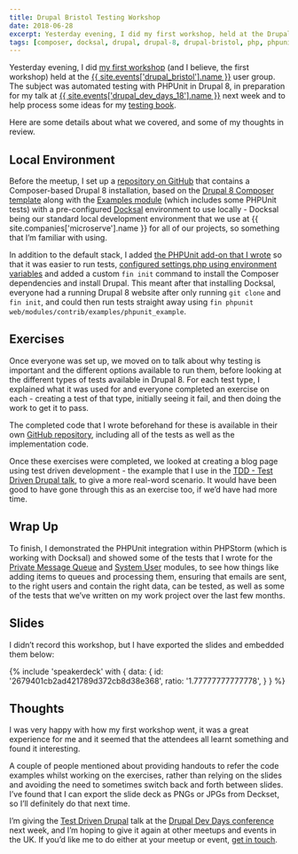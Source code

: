 ```yaml
---
title: Drupal Bristol Testing Workshop
date: 2018-06-28
excerpt: Yesterday evening, I did my first workshop, held at the Drupal Bristol user group.
tags: [composer, docksal, drupal, drupal-8, drupal-bristol, php, phpunit, testing]
---
```

Yesterday evening, I did [my first workshop][16] (and I believe, the first workshop) held at the [{{ site.events['drupal_bristol'].name }}][14] user group. The subject was automated testing with PHPUnit in Drupal 8, in preparation for my talk at [{{ site.events['drupal_dev_days_18'].name }}][12] next week and to help process some ideas for my [testing book][15].

Here are some details about what we covered, and some of my thoughts in review.

## Local Environment

Before the meetup, I set up a [repository on GitHub][0] that contains a Composer-based Drupal 8 installation, based on the [Drupal 8 Composer template][4] along with the [Examples module][5] (which includes some PHPUnit tests) with a pre-configured [Docksal][2] environment to use locally - Docksal being our standard local development environment that we use at {{ site.companies['microserve'].name }} for all of our projects, so something that I’m familiar with using.

In addition to the default stack, I added [the PHPUnit add-on that I wrote][6] so that it was easier to run tests, [configured settings.php using environment variables][7] and added a custom `fin init` command to install the Composer dependencies and install Drupal. This meant after that installing Docksal, everyone had a running Drupal 8 website after only running `git clone` and `fin init`, and could then run tests straight away using `fin phpunit web/modules/contrib/examples/phpunit_example`.

## Exercises

Once everyone was set up, we moved on to talk about why testing is important and the different options available to run them, before looking at the different types of tests available in Drupal 8. For each test type, I explained what it was used for and everyone completed an exercise on each - creating a test of that type, initially seeing it fail, and then doing the work to get it to pass.

The completed code that I wrote beforehand for these is available in their own [GitHub repository][8], including all of the tests as well as the implementation code.

Once these exercises were completed, we looked at creating a blog page using test driven development - the example that I use in the [TDD - Test Driven Drupal talk][9], to give a more real-word scenario. It would have been good to have gone through this as an exercise too, if we’d have had more time.

## Wrap Up

To finish, I demonstrated the PHPUnit integration within PHPStorm (which is working with Docksal) and showed some of the tests that I wrote for the [Private Message Queue][10] and [System User][11] modules, to see how things like adding items to queues and processing them, ensuring that emails are sent, to the right users and contain the right data, can be tested, as well as some of the tests that we’ve written on my work project over the last few months.

## Slides

I didn’t record this workshop, but I have exported the slides and embedded them below:

{% include 'speakerdeck' with {
    data: {
        id: '2679401cb2ad421789d372cb8d38e368',
        ratio: '1.77777777777778',
    }
} %}

## Thoughts

I was very happy with how my first workshop went, it was a great experience for me and it seemed that the attendees all learnt something and found it interesting.

A couple of people mentioned about providing handouts to refer the code examples whilst working on the exercises, rather than relying on the slides and avoiding the need to sometimes switch back and forth between slides. I’ve found that I can export the slide deck as PNGs or JPGs from Deckset, so I’ll definitely do that next time.

I’m giving the [Test Driven Drupal][9] talk at the [Drupal Dev Days conference][12] next week, and I’m hoping to give it again at other meetups and events in the UK. If you’d like me to do either at your meetup or event, [get in touch][13].

[0]: https://github.com/opdavies/drupal-testing-workshop
[1]: https://github.com/drupal-composer/drupal-project
[2]: https://docksal.io
[3]: {{site.companies['microserve'].url}}
[4]: https://github.com/drupal-composer/drupal-project
[5]: https://www.drupal.org/project/examples
[6]: /articles/creating-a-custom-phpunit-command-for-docksal
[7]: /articles/using-environment-variables-settings-docksal
[8]: https://github.com/opdavies/drupal-testing-workshop-exercises
[9]: /talks/tdd-test-driven-drupal
[10]: https://www.drupal.org/project/private_message_queue
[11]: https://www.drupal.org/project/system_user
[12]: {{site.events.drupal_dev_days_18.url}}
[13]: /contact
[14]: {{site.events.drupal_bristol.url}}
[15]: /test-driven-drupal
[16]: https://groups.drupal.org/node/520891
